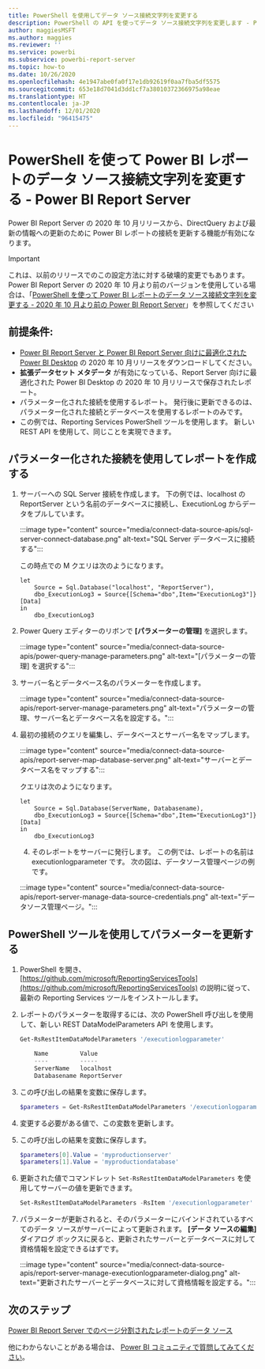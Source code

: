 ```yaml
---
title: PowerShell を使用してデータ ソース接続文字列を変更する
description: PowerShell の API を使ってデータ ソース接続文字列を変更します - Power BI Report Server。
author: maggiesMSFT
ms.author: maggies
ms.reviewer: ''
ms.service: powerbi
ms.subservice: powerbi-report-server
ms.topic: how-to
ms.date: 10/26/2020
ms.openlocfilehash: 4e1947abe0fa0f17e1db92619f0aa7fba5df5575
ms.sourcegitcommit: 653e18d7041d3dd1cf7a38010372366975a98eae
ms.translationtype: HT
ms.contentlocale: ja-JP
ms.lasthandoff: 12/01/2020
ms.locfileid: "96415475"
---
```

# <a name="change-data-source-connection-strings-in-power-bi-reports-with-powershell---power-bi-report-server"></a>PowerShell を使って Power BI レポートのデータ ソース接続文字列を変更する - Power BI Report Server


Power BI Report Server の 2020 年 10 月リリースから、DirectQuery および最新の情報への更新のために Power BI レポートの接続を更新する機能が有効になります。

> [!IMPORTANT]
> これは、以前のリリースでのこの設定方法に対する破壊的変更でもあります。 Power BI Report Server の 2020 年 10 月より前のバージョンを使用している場合は、「[PowerShell を使って Power BI レポートのデータ ソース接続文字列を変更する - 2020 年 10 月より前の Power BI Report Server](connect-data-source-apis-pre-oct-2020.md)」を参照してください

## <a name="prerequisites"></a>前提条件:
- [Power BI Report Server と Power BI Report Server 向けに最適化された Power BI Desktop](https://powerbi.microsoft.com/report-server/) の 2020 年 10 月リリースをダウンロードしてください。
- **拡張データセット メタデータ** が有効になっている、Report Server 向けに最適化された Power BI Desktop の 2020 年 10 月リリースで保存されたレポート。
- パラメーター化された接続を使用するレポート。 発行後に更新できるのは、パラメーター化された接続とデータベースを使用するレポートのみです。
- この例では、Reporting Services PowerShell ツールを使用します。 新しい REST API を使用して、同じことを実現できます。

## <a name="create-a-report-with-parameterized-connections"></a>パラメーター化された接続を使用してレポートを作成する
    
1. サーバーへの SQL Server 接続を作成します。 下の例では、localhost の ReportServer という名前のデータベースに接続し、ExecutionLog からデータをプルしています。

    :::image type="content" source="media/connect-data-source-apis/sql-server-connect-database.png" alt-text="SQL Server データベースに接続する":::

    この時点での M クエリは次のようになります。

    ```
    let
        Source = Sql.Database("localhost", "ReportServer"),
        dbo_ExecutionLog3 = Source{[Schema="dbo",Item="ExecutionLog3"]}[Data]
    in
        dbo_ExecutionLog3
    ```

2. Power Query エディターのリボンで **[パラメーターの管理]** を選択します。

    :::image type="content" source="media/connect-data-source-apis/power-query-manage-parameters.png" alt-text="[パラメーターの管理] を選択する":::

1.  サーバー名とデータベース名のパラメーターを作成します。

    :::image type="content" source="media/connect-data-source-apis/report-server-manage-parameters.png" alt-text="パラメーターの管理、サーバー名とデータベース名を設定する。":::


3. 最初の接続のクエリを編集し、データベースとサーバー名をマップします。

    :::image type="content" source="media/connect-data-source-apis/report-server-map-database-server.png" alt-text="サーバーとデータベース名をマップする":::

    クエリは次のようになります。

    ```
    let
        Source = Sql.Database(ServerName, Databasename),
        dbo_ExecutionLog3 = Source{[Schema="dbo",Item="ExecutionLog3"]}[Data]
    in
        dbo_ExecutionLog3
    ```
    
    4. そのレポートをサーバーに発行します。 この例では、レポートの名前は executionlogparameter です。 次の図は、データソース管理ページの例です。

    :::image type="content" source="media/connect-data-source-apis/report-server-manage-data-source-credentials.png" alt-text="データソース管理ページ。":::

## <a name="update-parameters-using-the-powershell-tools"></a>PowerShell ツールを使用してパラメーターを更新する

1. PowerShell を開き、[https://github.com/microsoft/ReportingServicesTools](https://github.com/microsoft/ReportingServicesTools) の説明に従って、最新の Reporting Services ツールをインストールします。
    
2.  レポートのパラメーターを取得するには、次の PowerShell 呼び出しを使用して、新しい REST DataModelParameters API を使用します。

    ```powershell
    Get-RsRestItemDataModelParameters '/executionlogparameter'

        Name         Value
        ----         -----
        ServerName   localhost
        Databasename ReportServer
    ```

3. この呼び出しの結果を変数に保存します。

    ```powershell
    $parameters = Get-RsRestItemDataModelParameters '/executionlogparameter'
    ```

4. 変更する必要がある値で、この変数を更新します。
5. この呼び出しの結果を変数に保存します。

    ```powershell
    $parameters[0].Value = 'myproductionserver'
    $parameters[1].Value = 'myproductiondatabase'
    ```

6. 更新された値でコマンドレット `Set-RsRestItemDataModelParameters` を使用してサーバーの値を更新できます。

    ```powershell
    Set-RsRestItemDataModelParameters -RsItem '/executionlogparameter' -DataModelParameters $parameters
    ```

7. パラメーターが更新されると、そのパラメーターにバインドされているすべてのデータ ソースがサーバーによって更新されます。 **[データ ソースの編集]** ダイアログ ボックスに戻ると、更新されたサーバーとデータベースに対して資格情報を設定できるはずです。

    :::image type="content" source="media/connect-data-source-apis/report-server-manage-executionlogparameter-dialog.png" alt-text="更新されたサーバーとデータベースに対して資格情報を設定する。":::

## <a name="next-steps"></a>次のステップ

[Power BI Report Server でのページ分割されたレポートのデータ ソース](connect-data-sources.md) 

他にわからないことがある場合は、 [Power BI コミュニティで質問してみてください](https://community.powerbi.com/)。
